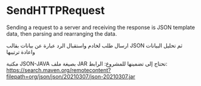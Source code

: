 # SendHTTPRequest

Sending a request to a server and receiving the response is JSON template data, then parsing and rearranging the data.

ارسال طلب لخادم واستقبال الرد عبارة عن بيانات بقالب JSON 
ثم تحليل البيانات واعادة ترتيبها

مكتبة JSON-JAVA بصيغة ملف JAR تحتاج إلى تضمينها للمشروع:
الرابط:
https://search.maven.org/remotecontent?filepath=org/json/json/20210307/json-20210307.jar
